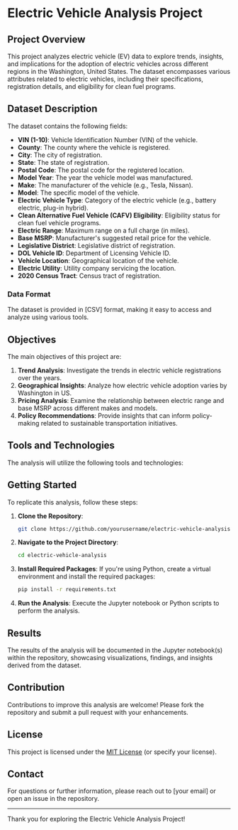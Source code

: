 # Electric Vehicle Analysis Project

## Project Overview

This project analyzes electric vehicle (EV) data to explore trends, insights, and implications for the adoption of electric vehicles across different regions in the  Washington, United States. The dataset encompasses various attributes related to electric vehicles, including their specifications, registration details, and eligibility for clean fuel programs.

## Dataset Description

The dataset contains the following fields:

- **VIN (1-10)**: Vehicle Identification Number (VIN) of the vehicle.
- **County**: The county where the vehicle is registered.
- **City**: The city of registration.
- **State**: The state of registration.
- **Postal Code**: The postal code for the registered location.
- **Model Year**: The year the vehicle model was manufactured.
- **Make**: The manufacturer of the vehicle (e.g., Tesla, Nissan).
- **Model**: The specific model of the vehicle.
- **Electric Vehicle Type**: Category of the electric vehicle (e.g., battery electric, plug-in hybrid).
- **Clean Alternative Fuel Vehicle (CAFV) Eligibility**: Eligibility status for clean fuel vehicle programs.
- **Electric Range**: Maximum range on a full charge (in miles).
- **Base MSRP**: Manufacturer's suggested retail price for the vehicle.
- **Legislative District**: Legislative district of registration.
- **DOL Vehicle ID**: Department of Licensing Vehicle ID.
- **Vehicle Location**: Geographical location of the vehicle.
- **Electric Utility**: Utility company servicing the location.
- **2020 Census Tract**: Census tract of registration.

### Data Format

The dataset is provided in [CSV] format, making it easy to access and analyze using various tools.

## Objectives

The main objectives of this project are:

1. **Trend Analysis**: Investigate the trends in electric vehicle registrations over the years.
2. **Geographical Insights**: Analyze how electric vehicle adoption varies by Washington in US.
3. **Pricing Analysis**: Examine the relationship between electric range and base MSRP across different makes and models.
4. **Policy Recommendations**: Provide insights that can inform policy-making related to sustainable transportation initiatives.

## Tools and Technologies

The analysis will utilize the following tools and technologies:




## Getting Started

To replicate this analysis, follow these steps:

1. **Clone the Repository**:
    ```bash
    git clone https://github.com/yourusername/electric-vehicle-analysis.git
    ```

2. **Navigate to the Project Directory**:
    ```bash
    cd electric-vehicle-analysis
    ```

3. **Install Required Packages**:
    If you're using Python, create a virtual environment and install the required packages:
    ```bash
    pip install -r requirements.txt
    ```

4. **Run the Analysis**:
    Execute the Jupyter notebook or Python scripts to perform the analysis.

## Results

The results of the analysis will be documented in the Jupyter notebook(s) within the repository, showcasing visualizations, findings, and insights derived from the dataset.

## Contribution

Contributions to improve this analysis are welcome! Please fork the repository and submit a pull request with your enhancements.

## License

This project is licensed under the [MIT License](LICENSE) (or specify your license).

## Contact

For questions or further information, please reach out to [your email] or open an issue in the repository.

---

Thank you for exploring the Electric Vehicle Analysis Project!
